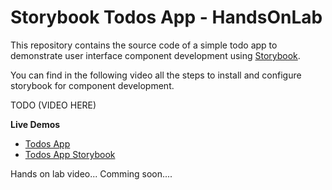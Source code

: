# Storybook Todos App - HandsOnLab

This repository contains the source code of a simple todo app to demonstrate user interface component development using [Storybook](https://storybook.js.org/).

You can find in the following video all the steps to install and configure storybook for component development.


TODO (VIDEO HERE)


**Live Demos**

- [Todos App](https://todos-app-demo.netlify.com/)
- [Todos App Storybook](https://todos-app-storybook-demo.netlify.com/)

Hands on lab video... Comming soon....
